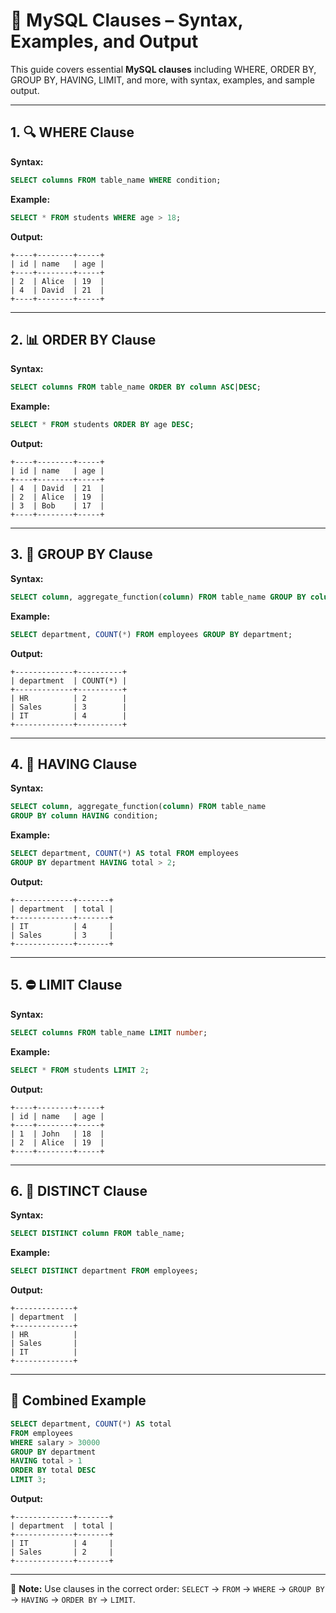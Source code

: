 
# 📘 MySQL Clauses – Syntax, Examples, and Output

This guide covers essential **MySQL clauses** including WHERE, ORDER BY, GROUP BY, HAVING, LIMIT, and more, with syntax, examples, and sample output.

---

## 1. 🔍 WHERE Clause

**Syntax:**
```sql
SELECT columns FROM table_name WHERE condition;
```

**Example:**
```sql
SELECT * FROM students WHERE age > 18;
```

**Output:**
```
+----+--------+-----+
| id | name   | age |
+----+--------+-----+
| 2  | Alice  | 19  |
| 4  | David  | 21  |
+----+--------+-----+
```

---

## 2. 📊 ORDER BY Clause

**Syntax:**
```sql
SELECT columns FROM table_name ORDER BY column ASC|DESC;
```

**Example:**
```sql
SELECT * FROM students ORDER BY age DESC;
```

**Output:**
```
+----+--------+-----+
| id | name   | age |
+----+--------+-----+
| 4  | David  | 21  |
| 2  | Alice  | 19  |
| 3  | Bob    | 17  |
+----+--------+-----+
```

---

## 3. 🧮 GROUP BY Clause

**Syntax:**
```sql
SELECT column, aggregate_function(column) FROM table_name GROUP BY column;
```

**Example:**
```sql
SELECT department, COUNT(*) FROM employees GROUP BY department;
```

**Output:**
```
+-------------+----------+
| department  | COUNT(*) |
+-------------+----------+
| HR          | 2        |
| Sales       | 3        |
| IT          | 4        |
+-------------+----------+
```

---

## 4. 🧪 HAVING Clause

**Syntax:**
```sql
SELECT column, aggregate_function(column) FROM table_name 
GROUP BY column HAVING condition;
```

**Example:**
```sql
SELECT department, COUNT(*) AS total FROM employees 
GROUP BY department HAVING total > 2;
```

**Output:**
```
+-------------+-------+
| department  | total |
+-------------+-------+
| IT          | 4     |
| Sales       | 3     |
+-------------+-------+
```

---

## 5. ⛔ LIMIT Clause

**Syntax:**
```sql
SELECT columns FROM table_name LIMIT number;
```

**Example:**
```sql
SELECT * FROM students LIMIT 2;
```

**Output:**
```
+----+--------+-----+
| id | name   | age |
+----+--------+-----+
| 1  | John   | 18  |
| 2  | Alice  | 19  |
+----+--------+-----+
```

---

## 6. 🧩 DISTINCT Clause

**Syntax:**
```sql
SELECT DISTINCT column FROM table_name;
```

**Example:**
```sql
SELECT DISTINCT department FROM employees;
```

**Output:**
```
+-------------+
| department  |
+-------------+
| HR          |
| Sales       |
| IT          |
+-------------+
```

---

## 🧪 Combined Example

```sql
SELECT department, COUNT(*) AS total
FROM employees
WHERE salary > 30000
GROUP BY department
HAVING total > 1
ORDER BY total DESC
LIMIT 3;
```

**Output:**
```
+-------------+-------+
| department  | total |
+-------------+-------+
| IT          | 4     |
| Sales       | 2     |
+-------------+-------+
```

---

📌 **Note:** Use clauses in the correct order: `SELECT` → `FROM` → `WHERE` → `GROUP BY` → `HAVING` → `ORDER BY` → `LIMIT`.

